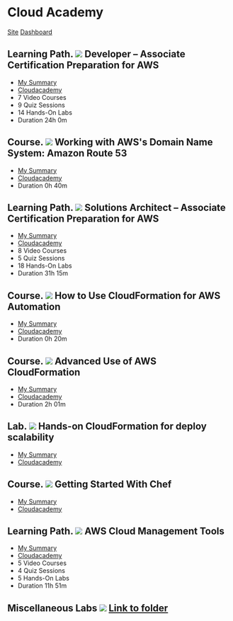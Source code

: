 # Cloud Academy
[Site](https://cloudacademy.com/)
[Dashboard](https://cloudacademy.com/dashboard/)

## Learning Path. ![](icons/learning-paths.ico) Developer – Associate Certification Preparation for AWS
* [My Summary](learning-paths-developer-associate-certification)
* [Cloudacademy](https://cloudacademy.com/learning-paths/developer-associate-certification-preparation-for-aws-15/)
* 7 Video Courses
* 9 Quiz Sessions
* 14 Hands-On Labs
* Duration 24h 0m

## Course.  ![](icons/courses.ico) Working with AWS's Domain Name System: Amazon Route 53
* [My Summary](amazon-route53-dns-course)
* [Cloudacademy](https://cloudacademy.com/amazon-web-services/amazon-route53-dns-course/)
* Duration 0h 40m

## Learning Path. ![](icons/learning-paths.ico) Solutions Architect – Associate Certification Preparation for AWS
* [My Summary](learning-paths-architect-associate-certification)
* [Cloudacademy](https://cloudacademy.com/learning-paths/solutions-architect-associate-certification-preparation-for-aws-14/)
* 8 Video Courses
* 5 Quiz Sessions
* 18 Hands-On Labs
* Duration 31h 15m

## Course. ![](icons/courses.ico) How to Use CloudFormation for AWS Automation
* [My Summary](how-to-use-cloudFormation-for-aws-automation)
* [Cloudacademy](https://cloudacademy.com/amazon-web-services/aws-automation-how-to-use-cloudformation-course/)
* Duration 0h 20m

## Course. ![](icons/courses.ico) Advanced Use of AWS CloudFormation
* [My Summary](advanced-use-of-aws-cloudFormation)
* [Cloudacademy](https://cloudacademy.com/amazon-web-services/advanced-aws-cloudformation-course/)
* Duration 2h 01m

## Lab. ![](icons/labs.ico) Hands-on CloudFormation for deploy scalability
* [My Summary](Hands-on-CloudFormation-for-deploy-scalability)
* [Cloudacademy](https://cloudacademy.com/amazon-web-services/labs/hands-cloudformation-deploy-scalability-41/fstart/)

## Course. ![](icons/courses.ico) Getting Started With Chef
* [My Summary](getting-started-chef-course)
* [Cloudacademy](https://cloudacademy.com/cloud-computing/getting-started-chef-course/)

## Learning Path. ![](icons/learning-paths.ico) AWS Cloud Management Tools
* [My Summary](learning-paths-aws-cloud-management-tools)
* [Cloudacademy](https://cloudacademy.com/learning-paths/aws-cloud-management-tools-60/)
* 5 Video Courses
* 4 Quiz Sessions
* 5 Hands-On Labs
* Duration 11h 51m

## Miscellaneous Labs ![](icons/labs.ico) [Link to folder](Labs)



